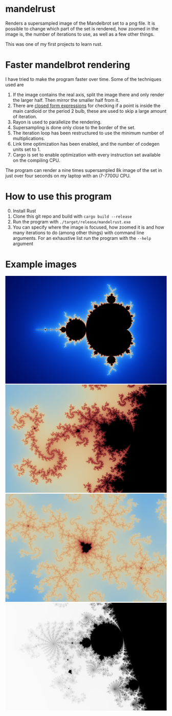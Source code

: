 # mandelrust
Renders a supersampled image of the Mandelbrot set to a png file. It is possible to change which part of the set is rendered, how zoomed in the image is, the number of iterations to use, as well as a few other things.

This was one of my first projects to learn rust.

# Faster mandelbrot rendering
I have tried to make the program faster over time. Some of the techniques used are

 1. If the image contains the real axis, split the image there and only render the larger half. Then mirror the smaller half from it.  
 2. There are [closed form expressions](https://en.wikipedia.org/wiki/Mandelbrot_set#Main_cardioid_and_period_bulbs) for checking if a point is inside the main cardioid or the period 2 bulb, these are used to skip a large amount of iteration.  
 3. Rayon is used to parallelize the rendering.  
 4. Supersampling is done only close to the border of the set.  
 5. The iteration loop has been restructured to use the minimum number of multiplications.  
 6. Link time optimization has been enabled, and the number of codegen units set to 1.  
 7. Cargo is set to enable optimization with every instruction set available on the compiling CPU.  

The program can render a nine times supersampled 8k image of the set in just over four seconds on my laptop with an i7-7700U CPU.

# How to use this program
 0. Install Rust
 1. Clone this git repo and build with `cargo build --release`
 2. Run the program with `./target/release/mandelrust.exe`
 3. You can specify where the image is focused, how zoomed it is and how many iterations to do (among other things) with command line arguments. For an exhaustive list run the program with the `--help` argument

# Example images
![Full set](/examples/mandelbrot_set.png)
![Zoomed detail](/examples/mandelbrot_set_at_re_-0.23_im_-0.72_zoom_85_maxiters_255.png)
![Deep zoomed detail](/examples/mandelbrot_set_at_re_-0.2345_im_-0.7178_zoom_6000_maxiters_1000.png)
![Grayscale example](/examples/mandelbrot_set_at_re_-0.728_im_-0.212_zoom_85_maxiters_1000.png)